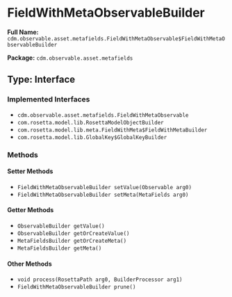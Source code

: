 # FieldWithMetaObservableBuilder

**Full Name:** `cdm.observable.asset.metafields.FieldWithMetaObservable$FieldWithMetaObservableBuilder`

**Package:** `cdm.observable.asset.metafields`

## Type: Interface

### Implemented Interfaces

- `cdm.observable.asset.metafields.FieldWithMetaObservable`
- `com.rosetta.model.lib.RosettaModelObjectBuilder`
- `com.rosetta.model.lib.meta.FieldWithMeta$FieldWithMetaBuilder`
- `com.rosetta.model.lib.GlobalKey$GlobalKeyBuilder`

### Methods

#### Setter Methods

- `FieldWithMetaObservableBuilder setValue(Observable arg0)`
- `FieldWithMetaObservableBuilder setMeta(MetaFields arg0)`

#### Getter Methods

- `ObservableBuilder getValue()`
- `ObservableBuilder getOrCreateValue()`
- `MetaFieldsBuilder getOrCreateMeta()`
- `MetaFieldsBuilder getMeta()`

#### Other Methods

- `void process(RosettaPath arg0, BuilderProcessor arg1)`
- `FieldWithMetaObservableBuilder prune()`

